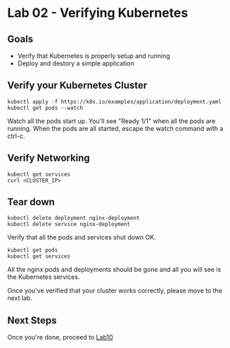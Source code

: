 # Lab 02 - Verifying Kubernetes

## Goals

* Verify that Kubernetes is properly setup and running
* Deploy and destory a simple application

## Verify your Kubernetes Cluster

```
kubectl apply -f https://k8s.io/examples/application/deployment.yaml
kubectl get pods --watch
```

Watch all the pods start up. You'll see "Ready 1/1" when all the pods are running.
When the pods are all started, escape the watch command with a ctrl-c.

## Verify Networking

```
kubectl get services
curl <CLUSTER_IP>
```

## Tear down

```
kubectl delete deployment nginx-deployment
kubectl delete service nginx-deployment
```

Verify that all the pods and services shut down OK.
```
kubectl get pods
kubectl get services
```
All the nginx pods and deployments should be gone and all you will see is the Kubernetes services.

Once you've verified that your cluster works correctly, please move to the next lab.

## Next Steps

Once you're done, proceed to [Lab10](Lab10.md)
